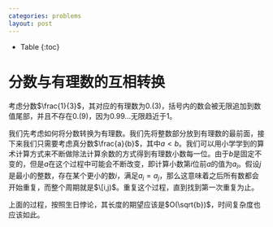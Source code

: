 ```yaml
---
categories: problems
layout: post
---
```


- Table
{:toc}

# 分数与有理数的互相转换

考虑分数$\frac{1}{3}$，其对应的有理数为$0.(3)$，括号内的数会被无限追加到数值尾部，并且不存在$0.(9)$，因为$0.99\ldots$无限趋近于$1$。

我们先考虑如何将分数转换为有理数。我们先将整数部分放到有理数的最前面，接下来我们只需要考虑真分数$\frac{a}{b}$，其中$a<b$。我们可以用小学学到的算术计算方式来不断做除法计算余数的方式得到有理数小数每一位。由于$b$是固定不变的，但是$a$在这个过程中可能会不断改变，即计算小数第$i$位前$a$的值为$a_i$。假设$j$是最小的整数，存在某个更小的数$i$，满足$a_i=a_j$，那么这意味着之后所有数都会开始重复，而整个周期就是$\[i,j)$。重复这个过程，直到找到第一次重复为止。

上面的过程，按照生日悖论，其长度的期望应该是$O(\sqrt{b})$，时间复杂度也应该如此。

